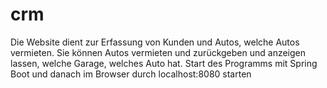 # crm

Die Website dient zur Erfassung von Kunden und Autos, welche Autos vermieten. Sie können Autos vermieten und zurückgeben und anzeigen lassen, welche Garage, welches Auto hat.
Start des Programms mit Spring Boot und danach im Browser durch localhost:8080 starten

